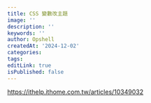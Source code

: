 ```yaml
---
title: CSS 變數改主題
image: ''
description: ''
keywords: ''
author: Opshell
createdAt: '2024-12-02'
categories: 
tags: 
editLink: true
isPublished: false
---
```

https://ithelp.ithome.com.tw/articles/10349032

